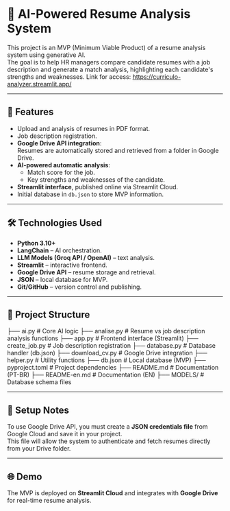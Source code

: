 # 🤖 AI-Powered Resume Analysis System

This project is an MVP (Minimum Viable Product) of a resume analysis system using generative AI.  
The goal is to help HR managers compare candidate resumes with a job description and generate a match analysis, highlighting each candidate's strengths and weaknesses.
Link for access: https://curriculo-analyzer.streamlit.app/

---

## 🚀 Features
- Upload and analysis of resumes in PDF format.  
- Job description registration.  
- **Google Drive API integration**:  
  Resumes are automatically stored and retrieved from a folder in Google Drive.  
- **AI-powered automatic analysis**:  
  - Match score for the job.  
  - Key strengths and weaknesses of the candidate.  
- **Streamlit interface**, published online via Streamlit Cloud.  
- Initial database in `db.json` to store MVP information.  

---

## 🛠️ Technologies Used
- **Python 3.10+**  
- **LangChain** – AI orchestration.  
- **LLM Models (Groq API / OpenAI)** – text analysis.  
- **Streamlit** – interactive frontend.  
- **Google Drive API** – resume storage and retrieval.  
- **JSON** – local database for MVP.  
- **Git/GitHub** – version control and publishing.  

---

## 📂 Project Structure

├── ai.py              # Core AI logic
├── analise.py         # Resume vs job description analysis functions
├── app.py             # Frontend interface (Streamlit)
├── create_job.py      # Job description registration
├── database.py        # Database handler (db.json)
├── download_cv.py     # Google Drive integration
├── helper.py          # Utility functions
├── db.json            # Local database (MVP)
├── pyproject.toml     # Project dependencies
├── README.md          # Documentation (PT-BR)
├── README-en.md       # Documentation (EN)
├── MODELS/            # Database schema files


---

## 🔑 Setup Notes
To use Google Drive API, you must create a **JSON credentials file** from Google Cloud and save it in your project.  
This file will allow the system to authenticate and fetch resumes directly from your Drive folder.  

---

## 🌐 Demo
The MVP is deployed on **Streamlit Cloud** and integrates with **Google Drive** for real-time resume analysis.  
